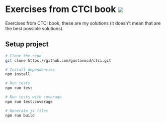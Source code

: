 # Exercises from CTCI book ![](https://github.com/gustavocd/ctci/workflows/Cracking%20the%20coding%20interview%20CI/badge.svg)

Exercises from CTCI book, these are my solutions (it doesn't mean that are the best possible solutions).

## Setup project

```bash
# Clone the repo
git clone https://github.com/gustavocd/ctci.git

# Install dependencies
npm install

# Run tests
npm run test

# Run tests with coverage
npm run test:coverage

# Generate js files
npm run build
```
